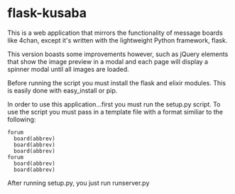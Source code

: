 flask-kusaba
============

This is a web application that mirrors the functionality of message boards like 4chan, except it's written with the lightweight Python framework, flask.

This version boasts some improvements however, such as jQuery elements that show the image preview in a modal and each page will display a spinner modal until all images are loaded.

Before running the script you must install the flask and elixir modules.  This is easily done with easy_install or pip.

In order to use this application...first you must run the setup.py script.  To use the script you must pass in a template file with a format similiar to the following:

    forum
      board(abbrev)
      board(abbrev)
      board(abbrev)
    forum
      board(abbrev)
      board(abbrev)
      
After running setup.py, you just run runserver.py
